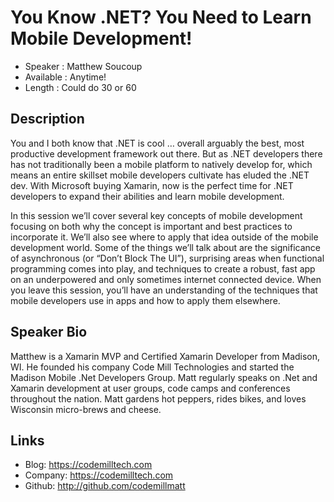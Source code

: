 You Know .NET? You Need to Learn Mobile Development!
========================

* Speaker   : Matthew Soucoup
* Available : Anytime!
* Length    : Could do 30 or 60

Description
-----------

You and I both know that .NET is cool … overall arguably the best, most productive development framework out there. But as .NET developers there has not traditionally been a mobile platform to natively develop for, which means an entire skillset mobile developers cultivate has eluded the .NET dev. With Microsoft buying Xamarin, now is the perfect time for .NET developers to expand their abilities and learn mobile development.

In this session we’ll cover several key concepts of mobile development focusing on both why the concept is important and best practices to incorporate it. We’ll also see where to apply that idea outside of the mobile development world. Some of the things we’ll talk about are the significance of asynchronous (or “Don’t Block The UI”), surprising areas when functional programming comes into play, and techniques to create a robust, fast app on an underpowered and only sometimes internet connected device. When you leave this session, you’ll have an understanding of the techniques that mobile developers use in apps and how to apply them elsewhere.


Speaker Bio
-----------

Matthew is a Xamarin MVP and Certified Xamarin Developer from Madison, WI. He founded his company Code Mill Technologies and started the Madison Mobile .Net Developers Group.  Matt regularly speaks on .Net and Xamarin development at user groups, code camps and conferences throughout the nation. Matt gardens hot peppers, rides bikes, and loves Wisconsin micro-brews and cheese.

Links
-----

* Blog: https://codemilltech.com
* Company: https://codemilltech.com
* Github: http://github.com/codemillmatt
